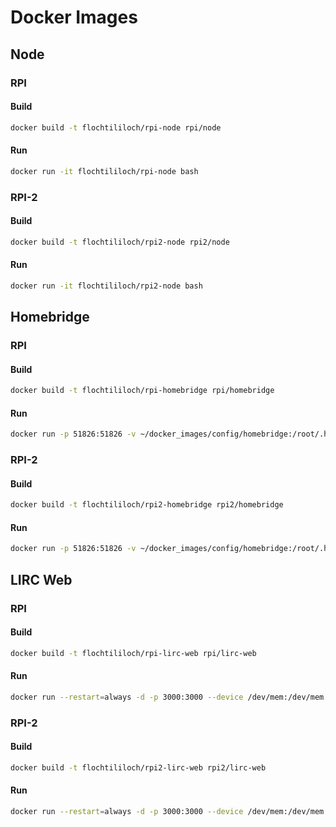 # Docker Images

## Node

### RPI

#### Build

```bash
docker build -t flochtililoch/rpi-node rpi/node
```

#### Run

```bash
docker run -it flochtililoch/rpi-node bash
```

### RPI-2

#### Build

```bash
docker build -t flochtililoch/rpi2-node rpi2/node
```

#### Run

```bash
docker run -it flochtililoch/rpi2-node bash
```

## Homebridge

### RPI

#### Build

```bash
docker build -t flochtililoch/rpi-homebridge rpi/homebridge
```

#### Run

```bash
docker run -p 51826:51826 -v ~/docker_images/config/homebridge:/root/.homebridge -v /var/run/dbus:/var/run/dbus --privileged -it --net=host flochtililoch/rpi-homebridge
```

### RPI-2

#### Build

```bash
docker build -t flochtililoch/rpi2-homebridge rpi2/homebridge
```

#### Run

```bash
docker run -p 51826:51826 -v ~/docker_images/config/homebridge:/root/.homebridge -v /var/run/dbus:/var/run/dbus --privileged -it --net=host flochtililoch/rpi2-homebridge
```

## LIRC Web

### RPI

#### Build

```bash
docker build -t flochtililoch/rpi-lirc-web rpi/lirc-web
```

#### Run

```bash
docker run --restart=always -d -p 3000:3000 --device /dev/mem:/dev/mem -v /lib/modules:/lib/modules --privileged -it flochtililoch/rpi-lirc-web
```

### RPI-2

#### Build

```bash
docker build -t flochtililoch/rpi2-lirc-web rpi2/lirc-web
```

#### Run

```bash
docker run --restart=always -d -p 3000:3000 --device /dev/mem:/dev/mem -v /lib/modules:/lib/modules --privileged -it flochtililoch/rpi2-lirc-web
```
